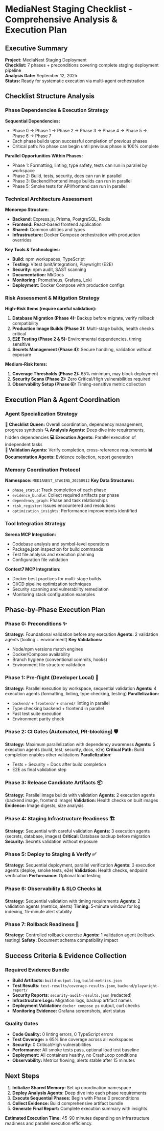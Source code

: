 # MediaNest Staging Checklist - Comprehensive Analysis & Execution Plan

## Executive Summary

**Project:** MediaNest Staging Deployment  
**Checklist:** 7 phases + preconditions covering complete staging deployment pipeline  
**Analysis Date:** September 12, 2025  
**Status:** Ready for systematic execution via multi-agent orchestration

## Checklist Structure Analysis

### Phase Dependencies & Execution Strategy

**Sequential Dependencies:**
- Phase 0 → Phase 1 → Phase 2 → Phase 3 → Phase 4 → Phase 5 → Phase 6 → Phase 7
- Each phase builds upon successful completion of previous phases
- Critical path: No phase can begin until previous phase is 100% complete

**Parallel Opportunities Within Phases:**
- Phase 1: Formatting, linting, type safety, tests can run in parallel by workspace
- Phase 2: Build, tests, security, docs can run in parallel 
- Phase 3: Backend/frontend image builds can run in parallel
- Phase 5: Smoke tests for API/frontend can run in parallel

### Technical Architecture Assessment

**Monorepo Structure:**
- **Backend:** Express.js, Prisma, PostgreSQL, Redis
- **Frontend:** React-based frontend application  
- **Shared:** Common utilities and types
- **Infrastructure:** Docker Compose orchestration with production overrides

**Key Tools & Technologies:**
- **Build:** npm workspaces, TypeScript
- **Testing:** Vitest (unit/integration), Playwright (E2E)
- **Security:** npm audit, SAST scanning
- **Documentation:** MkDocs
- **Monitoring:** Prometheus, Grafana, Loki
- **Deployment:** Docker Compose with production configs

### Risk Assessment & Mitigation Strategy

**High-Risk Items (require careful validation):**
1. **Database Migration (Phase 4):** Backup before migrate, verify rollback compatibility
2. **Production Image Builds (Phase 3):** Multi-stage builds, health checks critical
3. **E2E Testing (Phase 2 & 5):** Environmental dependencies, timing sensitive
4. **Secrets Management (Phase 4):** Secure handling, validation without exposure

**Medium-Risk Items:**
1. **Coverage Thresholds (Phase 2):** 65% minimum, may block deployment
2. **Security Scans (Phase 2):** Zero Critical/High vulnerabilities required
3. **Observability Setup (Phase 6):** Timing-sensitive metric collection

## Execution Plan & Agent Coordination

### Agent Specialization Strategy

**👑 Checklist Queen:** Overall coordination, dependency management, progress synthesis
**🔍 Analysis Agents:** Deep dive into requirements, hidden dependencies
**💻 Execution Agents:** Parallel execution of independent tasks  
**🧪 Validation Agents:** Verify completion, cross-reference requirements
**📊 Documentation Agents:** Evidence collection, report generation

### Memory Coordination Protocol

**Namespace:** `MEDIANEST_STAGING_20250912`
**Key Data Structures:**
- `phase_status`: Track completion of each phase
- `evidence_bundle`: Collect required artifacts per phase
- `dependency_graph`: Phase and task relationships
- `risk_register`: Issues encountered and resolutions
- `optimization_insights`: Performance improvements identified

### Tool Integration Strategy

**Serena MCP Integration:**
- Codebase analysis and symbol-level operations
- Package.json inspection for build commands
- Test file analysis and execution planning
- Configuration file validation

**Context7 MCP Integration:**
- Docker best practices for multi-stage builds
- CI/CD pipeline optimization techniques  
- Security scanning and vulnerability remediation
- Monitoring stack configuration examples

## Phase-by-Phase Execution Plan

### Phase 0: Preconditions ✨
**Strategy:** Foundational validation before any execution
**Agents:** 2 validation agents (tooling + environment)
**Key Validations:**
- Node/npm versions match engines
- Docker/Compose availability  
- Branch hygiene (conventional commits, hooks)
- Environment file structure validation

### Phase 1: Pre-flight (Developer Local) 🚀
**Strategy:** Parallel execution by workspace, sequential validation
**Agents:** 4 execution agents (formatting, linting, type checking, testing)
**Parallelization:**
- `backend/` + `frontend/` + `shared/` linting in parallel
- Type checking backend + frontend in parallel
- Fast test suite execution
- Environment parity check

### Phase 2: CI Gates (Automated, PR-blocking) 🛡️
**Strategy:** Maximum parallelization with dependency awareness
**Agents:** 5 execution agents (build, test, security, docs, e2e)
**Critical Path:** Build completion enables other validations
**Parallelization:**
- Tests + Security + Docs after build completion
- E2E as final validation step

### Phase 3: Release Candidate Artifacts 📦
**Strategy:** Parallel image builds with validation
**Agents:** 2 execution agents (backend image, frontend image)
**Validation:** Health checks on built images
**Evidence:** Image digests, size analysis

### Phase 4: Staging Infrastructure Readiness 🏗️
**Strategy:** Sequential with careful validation
**Agents:** 3 execution agents (secrets, database, images)
**Critical:** Database backup before migration
**Security:** Secrets validation without exposure

### Phase 5: Deploy to Staging & Verify ✅
**Strategy:** Sequential deployment, parallel verification
**Agents:** 3 execution agents (deploy, smoke tests, e2e)
**Validation:** Health checks, endpoint verification
**Performance:** Optional load testing

### Phase 6: Observability & SLO Checks 📊
**Strategy:** Sequential validation with timing requirements
**Agents:** 2 validation agents (metrics, alerts)
**Timing:** 5-minute window for log indexing, 15-minute alert stability

### Phase 7: Rollback Readiness 🔄
**Strategy:** Controlled rollback exercise
**Agents:** 1 validation agent (rollback testing)
**Safety:** Document schema compatibility impact

## Success Criteria & Evidence Collection

### Required Evidence Bundle
- **Build Artifacts:** `build-output.log`, `build-metrics.json`
- **Test Results:** `test-results/coverage-results.json`, `backend/playwright-report/`
- **Security Reports:** `security-audit-results.json` (redacted)
- **Infrastructure Logs:** Migration logs, backup artifact names
- **Deployment Validation:** `docker compose ps` output, curl checks
- **Monitoring Evidence:** Grafana screenshots, alert status

### Quality Gates
- **Code Quality:** 0 linting errors, 0 TypeScript errors
- **Test Coverage:** ≥ 65% line coverage across all workspaces
- **Security:** 0 Critical/High vulnerabilities
- **Performance:** All smoke tests pass, optional load test baseline
- **Deployment:** All containers healthy, no CrashLoop conditions
- **Observability:** Metrics flowing, alerts stable after 15 minutes

## Next Steps

1. **Initialize Shared Memory:** Set up coordination namespace
2. **Deploy Analysis Agents:** Deep dive into each phase requirements
3. **Execute Sequential Phases:** Begin with Phase 0 preconditions
4. **Collect Evidence:** Build comprehensive artifact bundle
5. **Generate Final Report:** Complete execution summary with insights

**Estimated Execution Time:** 45-90 minutes depending on infrastructure readiness and parallel execution efficiency.